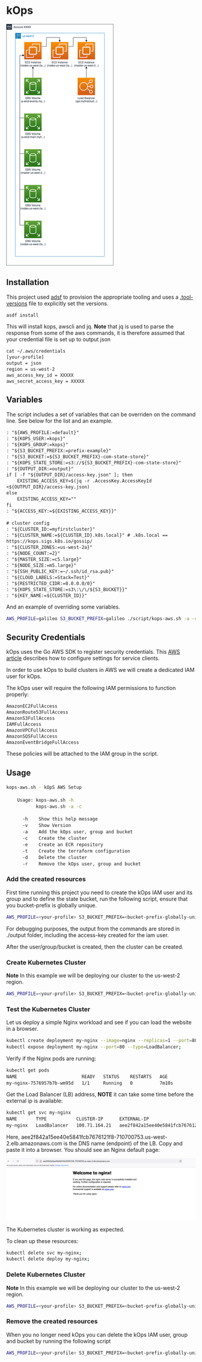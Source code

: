 # kOps

![kOps Deployment](images/kops-deployment.png)

## Installation

This project used [adsf](http://asdf-vm.com/manage/configuration.html#tool-versions) to provision the appropriate tooling and uses a [.tool-versions](.tool-versions) file to explicitly set the versions.

```shell
asdf install
```

This will install kops, awscli and jq. **Note** that jq is used to parse the response from some of the aws commands, it is therefore assumed that your credential file is set up to output json

```shell
cat ~/.aws/credentials
[your-profile]
output = json
region = us-west-2
aws_access_key_id = XXXXX
aws_secret_access_key = XXXXX
```

## Variables

The script includes a set of variables that can be overriden on the command line. See below for the list and an example.

```shell
: "${AWS_PROFILE:=default}"
: "${KOPS_USER:=kops}"
: "${KOPS_GROUP:=kops}"
: "${S3_BUCKET_PREFIX:=prefix-example}"
: "${S3_BUCKET:=${S3_BUCKET_PREFIX}-com-state-store}"
: "${KOPS_STATE_STORE:=s3://${S3_BUCKET_PREFIX}-com-state-store}"
: "${OUTPUT_DIR:=output}"
if [ -f "${OUTPUT_DIR}/access-key.json" ]; then
    EXISTING_ACCESS_KEY=$(jq -r .AccessKey.AccessKeyId <${OUTPUT_DIR}/access-key.json)
else
    EXISTING_ACCESS_KEY=""
fi
: "${ACCESS_KEY:=${EXISTING_ACCESS_KEY}}"

# cluster config
: "${CLUSTER_ID:=myfirstcluster}"
: "${CLUSTER_NAME:=${CLUSTER_ID}.k8s.local}" # .k8s.local == https://kops.sigs.k8s.io/gossip/
: "${CLUSTER_ZONES:=us-west-2a}"
: "${NODE_COUNT:=2}"
: "${MASTER_SIZE:=c5.large}"
: "${NODE_SIZE:=m5.large}"
: "${SSH_PUBLIC_KEY:=~/.ssh/id_rsa.pub}"
: "${CLOUD_LABELS:=Stack=Test}"
: "${RESTRICTED_CIDR:=0.0.0.0/0}"
: "${KOPS_STATE_STORE:=s3\:\/\/${S3_BUCKET}}"
: "${KEY_NAME:=${CLUSTER_ID}}"
```

And an example of overriding some variables.

```sh
AWS_PROFILE=galileo S3_BUCKET_PREFIX=galileo ./script/kops-aws.sh -a -c
```

## Security Credentials

kOps uses the Go AWS SDK to register security credentials. This [AWS article](https://docs.aws.amazon.com/sdk-for-go/v1/developer-guide/configuring-sdk.html#specifying-credentials) describes how to configure settings for service clients.

In order to use kOps to build clusters in AWS we will create a dedicated IAM user for kOps.

The kOps user will require the following IAM permissions to function properly:

```
AmazonEC2FullAccess
AmazonRoute53FullAccess
AmazonS3FullAccess
IAMFullAccess
AmazonVPCFullAccess
AmazonSQSFullAccess
AmazonEventBridgeFullAccess
```

These policies will be attached to the IAM group in the script.

## Usage

```sh
kops-aws.sh - kOpS AWS Setup

    Usage: kops-aws.sh -h
           kops-aws.sh -a -c

      -h    Show this help message
      -v    Show Version
      -a    Add the kOps user, group and bucket
      -c    Create the cluster
      -e    Create an ECR repository
      -t    Create the terraform configuration
      -d    Delete the cluster
      -r    Remove the kOps user, group and bucket

```

### Add the created resources

First time running this project you need to create the kOps IAM user and its group and to define the state bucket, run the following script, ensure that you bucket-prefix is globally unique.

```sh
AWS_PROFILE=<your-profile> S3_BUCKET_PREFIX=<bucket-prefix-globally-unique> ./script/kops-aws.sh -a
```

For debugging purposes, the output from the commands are stored in ./output folder, including the access-key created for the iam user.

After the user/group/bucket is created, then the cluster can be created.

### Create Kubernetes Cluster

**Note** In this example we will be deploying our cluster to the us-west-2 region.

```sh
AWS_PROFILE=<your-profile> S3_BUCKET_PREFIX=<bucket-prefix-globally-unique> ./scripts/kops-aws.sh -c
```

### Test the Kubernetes Cluster

Let us deploy a simple Nginx workload and see if you can load the website in a browser.

```sh
kubectl create deployment my-nginx --image=nginx --replicas=1 --port=80;
kubectl expose deployment my-nginx --port=80 --type=LoadBalancer;
```

Verify if the Nginx pods are running:

```sh
kubectl get pods
NAME                        READY   STATUS    RESTARTS   AGE
my-nginx-7576957b7b-wm95d   1/1     Running   0          7m10s
```

Get the Load Balancer (LB) address, **NOTE** it can take some time before the external ip is available:

```sh
kubectl get svc my-nginx
NAME       TYPE           CLUSTER-IP      EXTERNAL-IP                                                              PORT(S)        AGE
my-nginx   LoadBalancer   100.71.164.21   aee2f842a15ee40e5841fcb7676121f8-710700753.us-west-2.elb.amazonaws.com   80:31828/TCP   7m33s
```
Here, aee2f842a15ee40e5841fcb7676121f8-710700753.us-west-2.elb.amazonaws.com is the DNS name (endpoint) of the LB. Copy and paste it into a browser. You should see an Nginx default page:

![nginx webpage](images/nginx.png)

The Kubernetes cluster is working as expected.

To clean up these resources:

```sh
kubectl delete svc my-nginx;
kubectl delete deploy my-nginx;
```

### Delete Kubernetes Cluster

**Note** In this example we will be deploying our cluster to the us-west-2 region.

```sh
AWS_PROFILE=<your-profile> S3_BUCKET_PREFIX=<bucket-prefix-globally-unique> ./scripts/kops-aws.sh -d
```

### Remove the created resources

When you no longer need kOps you can delete the kOps IAM user, group and bucket by running the following script

```sh
AWS_PROFILE=<your-profile> S3_BUCKET_PREFIX=<bucket-prefix-globally-unique> ./scripts/kops-aws.sh -r
```
